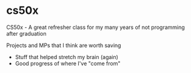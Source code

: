 # cs50x

CS50x - A great refresher class for my many years of not programming after graduation

Projects and MPs that I think are worth saving
  - Stuff that helped stretch my brain (again)
  - Good progress of where I've "come from" 

